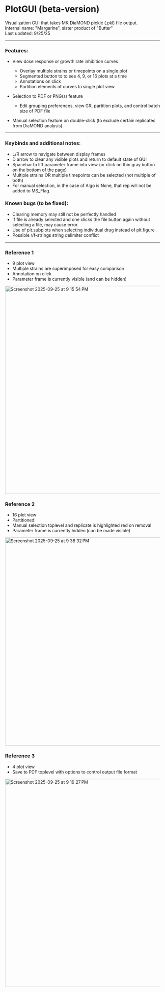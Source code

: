 # PlotGUI (beta-version)
Visualization GUI that takes MK DiaMOND pickle (.pkl) file output. <br>
Internal name: "Margarine", sister product of "Butter" <br>
Last updated: 9/25/25

----------------

### Features:
* View dose response or growth rate inhibition curves
  * Overlay multiple strains or timepoints on a single plot
  * Segmented button to to see 4, 9, or 16 plots at a time
  * Annotations on click
  * Partition elements of curves to single plot view 

* Selection to PDF or PNG(s) feature
  * Edit grouping preferences, view GR, partition plots, and control batch size of PDF file

* Manual selection feature on double-click (to exclude certain replicates from DiaMOND analysis)

----------------

### Keybinds and additional notes:
* L/R arrow to navigate between display frames
* D arrow to clear any visible plots and return to default state of GUI
* Spacebar to lift parameter frame into view (or click on thin gray button on the bottom of the page)
* Multiple strains OR multiple timepoints can be selected (not multiple of both)
* For manual selection, in the case of Algo is None, that rep will not be added to MS_Flag. 

### Known bugs (to be fixed):
* Clearing memory may still not be perfectly handled
* If file is already selected and one clicks the file button again without selecting a file, may cause error.
* Use of plt.subplots when selecting individual drug instead of plt.figure
* Possible r/f-strings string delimiter conflict

  
----------------

### Reference 1<br>

- 9 plot view 
- Multiple strains are superimposed for easy comparison 
- Annotation on click
- Parameter frame is currently visible (and can be hidden)

<img width="750" height="675" alt="Screenshot 2025-09-25 at 9 15 54 PM" src="https://github.com/user-attachments/assets/640331d0-aa31-4d58-af05-9abdd95016ad" />

<br>

### Reference 2<br>

- 16 plot view
- Partitioned
- Manual selection toplevel and replicate is highlighted red on removal
- Parameter frame is currently hidden (can be made visible)
  

<img width="750" height="675" alt="Screenshot 2025-09-25 at 9 38 32 PM" src="https://github.com/user-attachments/assets/c2d64ff2-5221-4818-b197-7b5c45b2822c" />


<br>

### Reference 3<br>

- 4 plot view
- Save to PDF toplevel with options to control output file format 


<img width="750" height="675" alt="Screenshot 2025-09-25 at 9 19 27 PM" src="https://github.com/user-attachments/assets/f1e801fc-3f44-4ee8-af1d-663d86f39e2a" />


<br>
